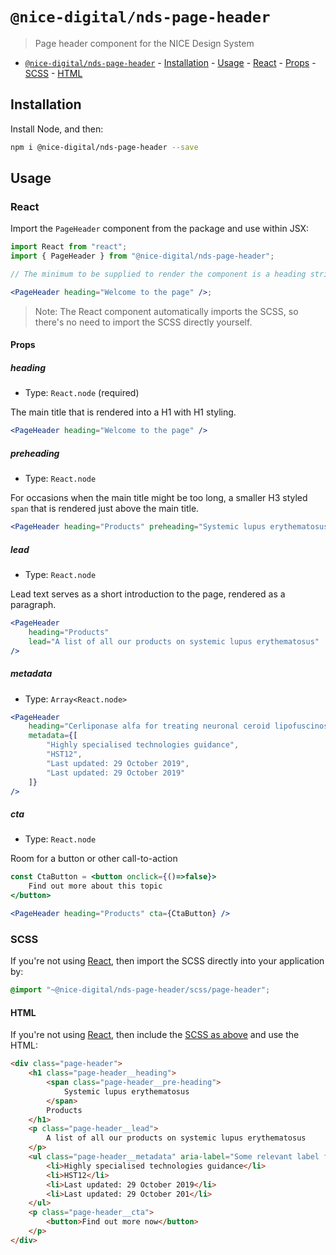 # `@nice-digital/nds-page-header`

> Page header component for the NICE Design System

- [`@nice-digital/nds-page-header`](#nice-digitalpageheader) - [Installation](#installation) - [Usage](#usage) - [React](#react) - [Props](#props) - [SCSS](#scss) - [HTML](#html)

## Installation

Install Node, and then:

```sh
npm i @nice-digital/nds-page-header --save
```

## Usage

### React

Import the `PageHeader` component from the package and use within JSX:

```jsx
import React from "react";
import { PageHeader } from "@nice-digital/nds-page-header";

// The minimum to be supplied to render the component is a heading string

<PageHeader heading="Welcome to the page" />;
```

> Note: The React component automatically imports the SCSS, so there's no need to import the SCSS directly yourself.

#### Props

##### heading

- Type: `React.node` (required)

The main title that is rendered into a H1 with H1 styling.

```jsx
<PageHeader heading="Welcome to the page" />
```

##### preheading

- Type: `React.node`

For occasions when the main title might be too long, a smaller H3 styled `span` that is rendered just above the main title.

```jsx
<PageHeader heading="Products" preheading="Systemic lupus erythematosus" />
```

##### lead

- Type: `React.node`

Lead text serves as a short introduction to the page, rendered as a paragraph.

```jsx
<PageHeader
	heading="Products"
	lead="A list of all our products on systemic lupus erythematosus"
/>
```

##### metadata

- Type: `Array<React.node>`

```jsx
<PageHeader
	heading="Cerliponase alfa for treating neuronal ceroid lipofuscinosis type 2"
	metadata={[
		"Highly specialised technologies guidance",
		"HST12",
		"Last updated: 29 October 2019",
		"Last updated: 29 October 2019"
	]}
/>
```

##### cta

- Type: `React.node`

Room for a button or other call-to-action

```jsx
const CtaButton = <button onclick={()=>false}>
	Find out more about this topic
</button>

<PageHeader heading="Products" cta={CtaButton} />
```

### SCSS

If you're not using [React](#react), then import the SCSS directly into your application by:

```scss
@import "~@nice-digital/nds-page-header/scss/page-header";
```

#### HTML

If you're not using [React](#react), then include the [SCSS as above](#scss) and use the HTML:

```html
<div class="page-header">
	<h1 class="page-header__heading">
		<span class="page-header__pre-heading">
			Systemic lupus erythematosus
		</span>
		Products
	</h1>
	<p class="page-header__lead">
		A list of all our products on systemic lupus erythematosus
	</p>
	<ul class="page-header__metadata" aria-label="Some relevant label for the metadata">
		<li>Highly specialised technologies guidance</li>
		<li>HST12</li>
		<li>Last updated: 29 October 2019</li>
		<li>Last updated: 29 October 201</li>
	</ul>
	<p class="page-header__cta">
		<button>Find out more now</button>
	</p>
</div>
```
